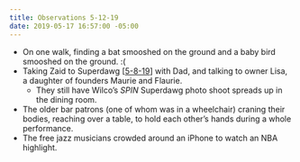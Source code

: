 ```yaml
---
title: Observations 5-12-19
date: 2019-05-17 16:57:00 -05:00
---
```


- On one walk, finding a bat smooshed on the ground and a baby bird smooshed on the ground. :(
- Taking Zaid to Superdawg [[5-8-19](https://spencertweedy.com/observations/050819.html)] with Dad, and talking to owner Lisa, a daughter of founders Maurie and Flaurie.
	- They still have Wilco’s *SPIN* Superdawg photo shoot spreads up in the dining room.
- The older bar patrons (one of whom was in a wheelchair) craning their bodies, reaching over a table, to hold each other’s hands during a whole performance.
- The free jazz musicians crowded around an iPhone to watch an NBA highlight.

